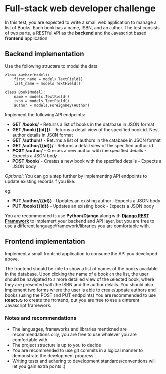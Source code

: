 # Full-stack web developer challenge

In this test, you are expected to write a small web application to manage a list of Books. Each book has a name, ISBN, and an author. The test consists of two parts, a RESTful API as the **backend** and the Javascript based **frontend** application

## Backend implementation

Use the following structure to model the data

```
class Author(Model):
    first_name = models.TextField()
    last_name = models.TextField()
```

```
class Book(Model):
    name = models.TextField()
    isbn = models.TextField()
    author = models.ForeignKey(Author)
```

Implement the following API endpoints:

* **GET /books/** - Returns a list of books in the database in JSON format
* **GET /book/{{id}}/** - Returns a detail view of the specified book id. Nest author details in JSON format
* **GET /authors/** - Returns a list of authors in the database in JSON format
* **GET /author/{{id}}/** - Returns a detail view of the specified author id
* **POST /author/** - Creates a new author with the specified details - Expects a JSON body
* **POST /book/** - Creates a new book with the specified details - Expects a JSON body

_Optional_: You can go a step further by implementing API endpoints to update existing records if you like.

eg:
* **PUT /author/{{id}}** - Updates an existing author - Expects a JSON body
* **PUT /book/{{id}}** - Updates an existing book - Expects a JSON body

You are recommended to use **Python/Django** along with [**Django REST Framework**](http://www.django-rest-framework.org/) to implement your backend and API layer, but you are free to use a different language/framework/libraries you are comfortable with.


## Frontend implementation

Implement a small frontend application to consume the API you developed above.

The frontend should be able to show a list of names of the books available in the database. Upon clicking the name of a book on the list, the user should be navigated to a more detailed view of the selected book, where they are presented with the ISBN and the author details. You should also implement two forms where the user is able to create/update authors and books (using the POST and PUT endpoints)
You are recommended to use **ReactJS** to create the frontend, but you are free to use a different Javascript framework.

### Notes and recommendations

* The languages, frameworks and libraries mentioned are recommendations only, you are free to use whatever you are comfortable with.
* The project structure is up to you to decide
* You are recommended to use git commits in a logical manner to demonstrate the development progress
* Writing tests and adhering to development standards/conventions will let you gain extra points :)

